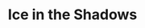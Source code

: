 ---
portfolio: ice
title:  "Ice in the Shadows"
description: "A Web comic."
content: ""
layout: port-v-ice-chapter-two
set: ice
---